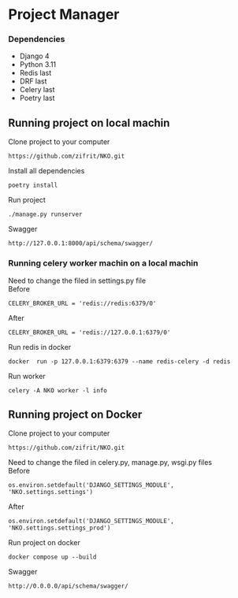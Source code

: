 # Project Manager
### Dependencies
* Django 4
* Python 3.11
* Redis last
* DRF last
* Celery last
* Poetry last


## Running project on local machin
Clone project to your computer

    https://github.com/zifrit/NKO.git

Install all dependencies

    poetry install
Run project

    ./manage.py runserver

Swagger 

    http://127.0.0.1:8000/api/schema/swagger/

### Running celery worker machin on a local machin
Need to change the filed in settings.py file\
Before

    CELERY_BROKER_URL = 'redis://redis:6379/0'
After

    CELERY_BROKER_URL = 'redis://127.0.0.1:6379/0'
Run redis in docker 

    docker  run -p 127.0.0.1:6379:6379 --name redis-celery -d redis
Run worker 

    celery -A NKO worker -l info


## Running project on Docker

Clone project to your computer

    https://github.com/zifrit/NKO.git

Need to change the filed in celery.py, manage.py, wsgi.py files\
Before

    os.environ.setdefault('DJANGO_SETTINGS_MODULE', 'NKO.settings.settings')
After

    os.environ.setdefault('DJANGO_SETTINGS_MODULE', 'NKO.settings.settings_prod')
Run project on docker

    docker compose up --build

Swagger 

    http://0.0.0.0/api/schema/swagger/

